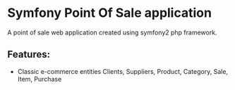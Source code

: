 Symfony Point Of Sale application
========================

A point of sale web application created using symfony2 php framework. 


Features:
--------------


 * Classic e-commerce entities Clients, Suppliers, Product, Category, Sale, Item, Purchase

 


